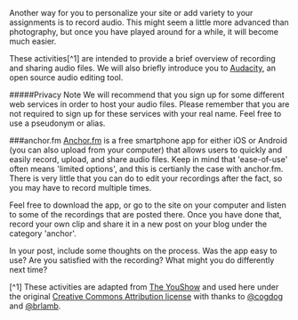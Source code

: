 Another way for you to personalize your site or add variety to your assignments is to record audio. This might seem a little more advanced than photography, but once you have played around for a while, it will become much easier.

These activities[^1] are intended to provide a brief overview of recording and sharing audio files. We will also briefly introduce you to [Audacity](http://www.audacityteam.org/), an open source audio editing tool.

#####Privacy Note
We will recommend that you sign up for some different web services in order to host your audio files. Please remember that you are not required to sign up for these services with your real name. Feel free to use a pseudonym or alias.

###anchor.fm
[Anchor.fm](https://anchor.fm) is a free smartphone app for either iOS or Android (you can also upload from your computer) that allows users to quickly and easily record, upload, and share audio files. Keep in mind that 'ease-of-use' often means 'limited options', and this is certianly the case with anchor.fm. There is very little that you can do to edit your recordings after the fact, so you may have to record multiple times.

Feel free to download the app, or go to the site on your computer and listen to some of the recordings that are posted there. Once you have done that, record your own clip and share it in a new post on your blog under the category 'anchor'.

In your post, include some thoughts on the process. Was the app easy to use? Are you satisfied with the recording? What might you do differently next time?



[^1] These activities are adapted from [The YouShow](http://youshow.trubox.ca/about/schedule/unit-4-part-1/) and used here under the original [Creative Commons Attribution license](http://creativecommons.org/licenses/by/4.0/) with thanks to [@cogdog](https://twitter.com/cogdog) and [@brlamb](https://twitter.com/brlamb).